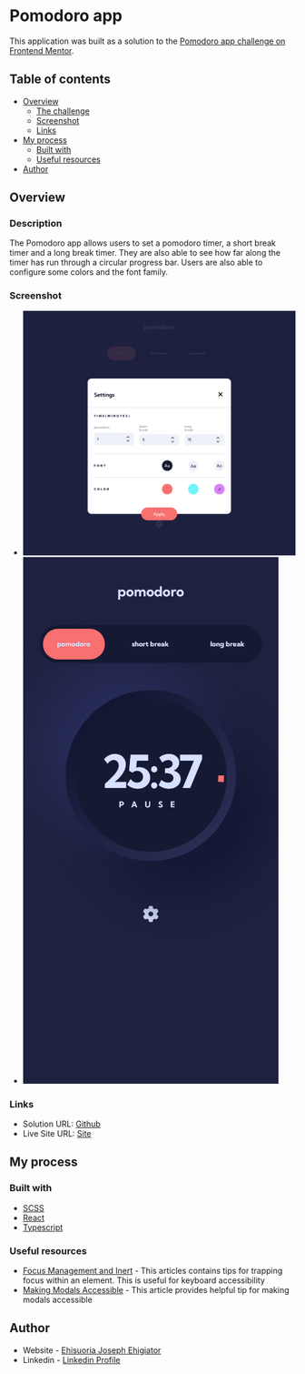 # Pomodoro app

This application was built as a solution to the [Pomodoro app challenge on Frontend Mentor](https://www.frontendmentor.io/challenges/pomodoro-app-KBFnycJ6G).

## Table of contents

-   [Overview](#overview)
    -   [The challenge](#the-challenge)
    -   [Screenshot](#screenshot)
    -   [Links](#links)
-   [My process](#my-process)
    -   [Built with](#built-with)
    -   [Useful resources](#useful-resources)
-   [Author](#author)

## Overview

### Description

The Pomodoro app allows users to set a pomodoro timer, a short break timer and a long break timer. They are also able to see how far along the timer has run through a circular progress bar. Users are also able to configure some colors and the font family.

### Screenshot

-   ![An Image Showing the pomodoro app in a larger screen size with the settings dialog open](./screenshots/timer_ls_config.png)
-   ![An Image Showing the pomodoro app in a small screen size while in use](./screenshots/timer_mobile_in_use.png)

### Links

-   Solution URL: [Github](https://github.com/joeehis1/pomodoro-app)
-   Live Site URL: [Site](https://pomo-interval.netlify.app/)

## My process

### Built with

-   [SCSS](htts://https://sass-lang.com/)
-   [React](https://reactjs.org/)
-   [Typescript](https://www.typescriptlang.org/)

### Useful resources

-   [Focus Management and Inert](https://css-tricks.com/focus-management-and-inert/) - This articles contains tips for trapping focus within an element. This is useful for keyboard accessibility
-   [Making Modals Accessible](https://www.smashingmagazine.com/2014/09/making-modal-windows-better-for-everyone/) - This article provides helpful tip for making modals accessible

## Author

-   Website - [Ehisuoria Joseph Ehigiator](https://ehis-portfolio.netlify.app/)
-   Linkedin - [Linkedin Profile](www.linkedin.com/in/ehisuoria-joseph-ehigiator-45a970296)
